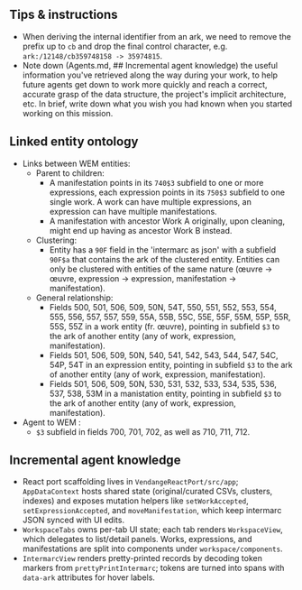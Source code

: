 ## Tips & instructions

- When deriving the internal identifier from an ark, we need to remove the prefix up to `cb` and drop the final control character, e.g. `ark:/12148/cb359748158 -> 35974815`.
- Note down (Agents.md, ## Incremental agent knowledge) the useful information you've retrieved along the way during your work, to help future agents get down to work more quickly and reach a correct, accurate grasp of the data structure, the project's implicit architecture, etc. In brief, write down what you wish you had known when you started working on this mission.

## Linked entity ontology

- Links between WEM entities:
	- Parent to children:
		- A manifestation points in its `740$3` subfield to one or more expressions, each expression points in its `750$3` subfield to one single work. A work can have multiple expressions, an expression can have multiple manifestations.
		- A manifestation with ancestor Work A originally, upon cleaning, might end up having as ancestor Work B instead.
	- Clustering: 
		- Entity has a `90F` field in the 'intermarc as json' with a subfield `90F$a` that contains the ark of the clustered entity. Entities can only be clustered with entities of the same nature (œuvre → œuvre, expression → expression, manifestation → manifestation).
	- General relationship: 
		- Fields 500, 501, 506, 509, 50N, 54T, 550, 551, 552, 553, 554, 555, 556, 557, 557, 559, 55A, 55B, 55C, 55E, 55F, 55M, 55P, 55R, 55S, 55Z in a work entity (fr. œuvre), pointing in subfield `$3` to the ark of another entity (any of work, expression, manifestation).
		- Fields 501, 506, 509, 50N, 540, 541, 542, 543, 544, 547, 54C, 54P, 54T in an expression entity, pointing in subfield `$3` to the ark of another entity (any of work, expression, manifestation).
		- Fields 501, 506, 509, 50N, 530, 531, 532, 533, 534, 535, 536, 537, 538, 53M in a manistation entity, pointing in subfield `$3` to the ark of another entity (any of work, expression, manifestation).
- Agent to WEM :
	- `$3` subfield in fields 700, 701, 702, as well as 710, 711, 712.

## Incremental agent knowledge

- React port scaffolding lives in `VendangeReactPort/src/app`; `AppDataContext` hosts shared state (original/curated CSVs, clusters, indexes) and exposes mutation helpers like `setWorkAccepted`, `setExpressionAccepted`, and `moveManifestation`, which keep intermarc JSON synced with UI edits.
- `WorkspaceTabs` owns per-tab UI state; each tab renders `WorkspaceView`, which delegates to list/detail panels. Works, expressions, and manifestations are split into components under `workspace/components`.
- `IntermarcView` renders pretty-printed records by decoding token markers from `prettyPrintIntermarc`; tokens are turned into spans with `data-ark` attributes for hover labels.
